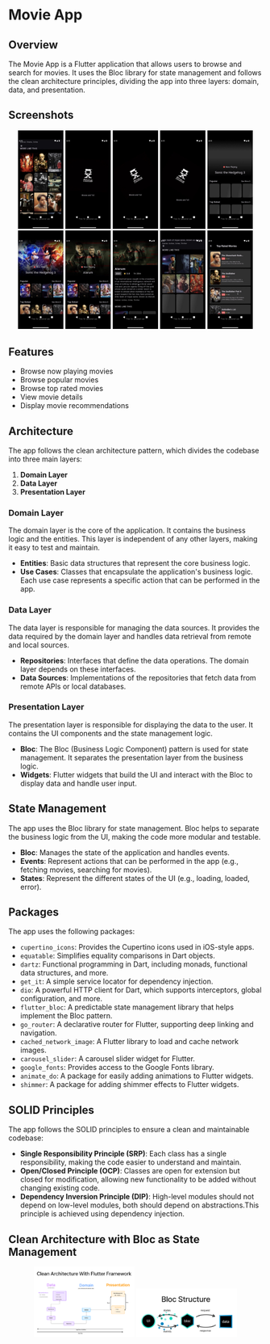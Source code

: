 # Movie App

## Overview

The Movie App is a Flutter application that allows users to browse and search for movies.
It uses the Bloc library for state management and follows the clean architecture principles,
dividing the app into three layers: domain, data, and presentation.


## Screenshots

<p align="center">
  <img src="https://github.com/mohamedhany7420/movie-app/blob/e4be6865f83e14bd26d8faa1420e65e367b02d15/photo_2025-01-30_09-29-06.jpg" alt="Screenshot 1" width="90"/>
  <img src="https://github.com/mohamedhany7420/movie-app/blob/e4be6865f83e14bd26d8faa1420e65e367b02d15/photo_2025-01-30_09-28-07.jpg" alt="Screenshot 2" width="90"/>
  <img src="https://github.com/mohamedhany7420/movie-app/blob/e4be6865f83e14bd26d8faa1420e65e367b02d15/photo_2025-01-30_09-28-17.jpg" alt="Screenshot 1" width="90"/>
  <img src="https://github.com/mohamedhany7420/movie-app/blob/e4be6865f83e14bd26d8faa1420e65e367b02d15/photo_2025-01-30_09-28-18.jpg" alt="Screenshot 2" width="90"/>
  <img src="https://github.com/mohamedhany7420/movie-app/blob/e4be6865f83e14bd26d8faa1420e65e367b02d15/photo_2025-01-30_09-28-39.jpg" alt="Screenshot 1" width="90"/>
  <img src="https://github.com/mohamedhany7420/movie-app/blob/e4be6865f83e14bd26d8faa1420e65e367b02d15/photo_2025-01-30_09-28-48.jpg" alt="Screenshot 2" width="90"/>
  <img src="https://github.com/mohamedhany7420/movie-app/blob/e4be6865f83e14bd26d8faa1420e65e367b02d15/photo_2025-01-30_09-28-50.jpg" alt="Screenshot 1" width="90"/>
  <img src="https://github.com/mohamedhany7420/movie-app/blob/e4be6865f83e14bd26d8faa1420e65e367b02d15/photo_2025-01-30_09-28-52.jpg" alt="Screenshot 2" width="90"/>
  <img src="https://github.com/mohamedhany7420/movie-app/blob/e4be6865f83e14bd26d8faa1420e65e367b02d15/photo_2025-01-30_09-28-57.jpg" alt="Screenshot 1" width="90"/>
  <img src="https://github.com/mohamedhany7420/movie-app/blob/e4be6865f83e14bd26d8faa1420e65e367b02d15/photo_2025-01-30_09-29-04.jpg" alt="Screenshot 2" width="90"/>

</p>

## Features

- Browse now playing movies
- Browse popular movies
- Browse top rated movies
- View movie details
- Display movie recommendations

## Architecture

The app follows the clean architecture pattern, which divides the codebase into three main layers:

1. **Domain Layer**
2. **Data Layer**
3. **Presentation Layer**

### Domain Layer

The domain layer is the core of the application. It contains the business logic and the entities. This layer is independent of any other layers, making it easy to test and maintain.

- **Entities**: Basic data structures that represent the core business logic.
- **Use Cases**: Classes that encapsulate the application's business logic. Each use case represents a specific action that can be performed in the app.

### Data Layer

The data layer is responsible for managing the data sources. It provides the data required by the domain layer and handles data retrieval from remote and local sources.

- **Repositories**: Interfaces that define the data operations. The domain layer depends on these interfaces.
- **Data Sources**: Implementations of the repositories that fetch data from remote APIs or local databases.

### Presentation Layer

The presentation layer is responsible for displaying the data to the user. It contains the UI components and the state management logic.

- **Bloc**: The Bloc (Business Logic Component) pattern is used for state management. It separates the presentation layer from the business logic.
- **Widgets**: Flutter widgets that build the UI and interact with the Bloc to display data and handle user input.

## State Management

The app uses the Bloc library for state management. Bloc helps to separate the business logic from the UI, making the code more modular and testable.

- **Bloc**: Manages the state of the application and handles events.
- **Events**: Represent actions that can be performed in the app (e.g., fetching movies, searching for movies).
- **States**: Represent the different states of the UI (e.g., loading, loaded, error).

## Packages

The app uses the following packages:

- `cupertino_icons`: Provides the Cupertino icons used in iOS-style apps.
- `equatable`: Simplifies equality comparisons in Dart objects.
- `dartz`: Functional programming in Dart, including monads, functional data structures, and more.
- `get_it`: A simple service locator for dependency injection.
- `dio`: A powerful HTTP client for Dart, which supports interceptors, global configuration, and more.
- `flutter_bloc`: A predictable state management library that helps implement the Bloc pattern.
- `go_router`: A declarative router for Flutter, supporting deep linking and navigation.
- `cached_network_image`: A Flutter library to load and cache network images.
- `carousel_slider`: A carousel slider widget for Flutter.
- `google_fonts`: Provides access to the Google Fonts library.
- `animate_do`: A package for easily adding animations to Flutter widgets.
- `shimmer`: A package for adding shimmer effects to Flutter widgets.

## SOLID Principles

The app follows the SOLID principles to ensure a clean and maintainable codebase:

- **Single Responsibility Principle (SRP)**: Each class has a single responsibility, making the code easier to understand and maintain.
- **Open/Closed Principle (OCP)**: Classes are open for extension but closed for modification, allowing new functionality to be added without changing existing code.
- **Dependency Inversion Principle (DIP)**: High-level modules should not depend on low-level modules, both should depend on abstractions.This principle is achieved using dependency injection.

## Clean Architecture with Bloc as State Management

<p align="center">
  <img src="https://github.com/mohamedhany7420/movie-app/blob/62035ae7030cfc94b12b244aa42b6f1d04da409b/Flutter%20Clean%20Architecture%20(10).png" alt="Screenshot 1" width="200"/>
  <img src="https://github.com/mohamedhany7420/movie-app/blob/62035ae7030cfc94b12b244aa42b6f1d04da409b/Flutter%20Clean%20Architecture%20(12).png" alt="Screenshot 1" width="200"/>
  </p>
